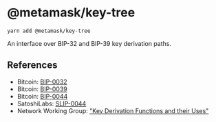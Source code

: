 # @metamask/key-tree

```text
yarn add @metamask/key-tree
```

An interface over BIP-32 and BIP-39 key derivation paths.

## References

- Bitcoin: [BIP-0032](https://github.com/bitcoin/bips/blob/master/bip-0032.mediawiki)
- Bitcoin: [BIP-0039](https://github.com/bitcoin/bips/blob/master/bip-0039.mediawiki)
- Bitcoin: [BIP-0044](https://github.com/bitcoin/bips/blob/master/bip-0044.mediawiki)
- SatoshiLabs: [SLIP-0044](https://github.com/satoshilabs/slips/blob/master/slip-0044.md)
- Network Working Group: ["Key Derivation Functions and their Uses"](https://trac.tools.ietf.org/html/draft-irtf-cfrg-kdf-uses-00)
